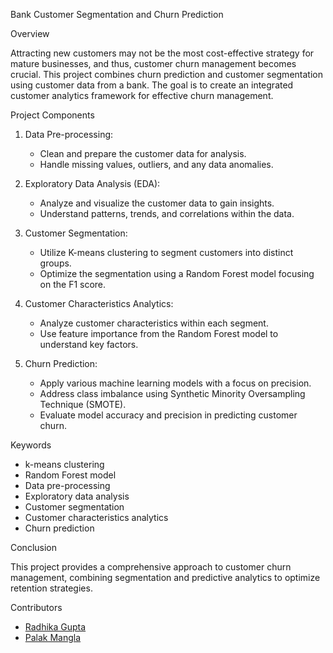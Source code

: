  Bank Customer Segmentation and Churn Prediction

Overview

Attracting new customers may not be the most cost-effective strategy for mature businesses, and thus, customer churn management becomes crucial. This project combines churn prediction and customer segmentation using customer data from a bank. The goal is to create an integrated customer analytics framework for effective churn management.

Project Components

1. Data Pre-processing:
   - Clean and prepare the customer data for analysis.
   - Handle missing values, outliers, and any data anomalies.

2. Exploratory Data Analysis (EDA):
   - Analyze and visualize the customer data to gain insights.
   - Understand patterns, trends, and correlations within the data.

3. Customer Segmentation:
   - Utilize K-means clustering to segment customers into distinct groups.
   - Optimize the segmentation using a Random Forest model focusing on the F1 score.

4. Customer Characteristics Analytics:
   - Analyze customer characteristics within each segment.
   - Use feature importance from the Random Forest model to understand key factors.

5. Churn Prediction:
   - Apply various machine learning models with a focus on precision.
   - Address class imbalance using Synthetic Minority Oversampling Technique (SMOTE).
   - Evaluate model accuracy and precision in predicting customer churn.

 Keywords

- k-means clustering
- Random Forest model
- Data pre-processing
- Exploratory data analysis
- Customer segmentation
- Customer characteristics analytics
- Churn prediction

 Conclusion

This project provides a comprehensive approach to customer churn management, combining segmentation and predictive analytics to optimize retention strategies.

Contributors

- [Radhika Gupta](https://github.com/GuptaRadhikaa)
- [Palak Mangla](https://github.com/ManglaPalak)
